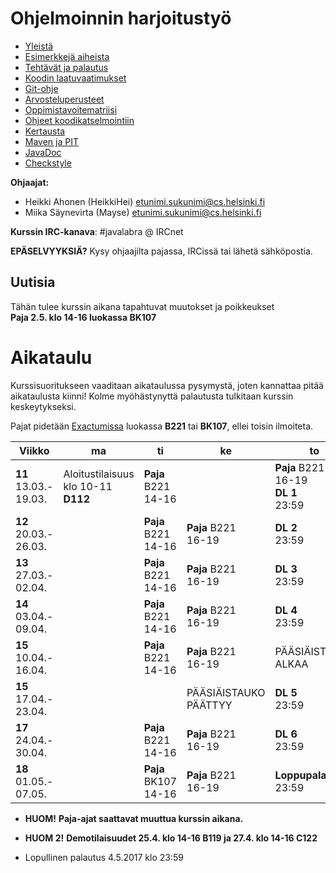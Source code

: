 # Ohjelmoinnin harjoitustyö
* [Yleistä](ohjeet/Yleista.md)
* [Esimerkkejä aiheista](ohjeet/Esimerkkeja-aiheista.md)
* [Tehtävät ja palautus](ohjeet/Tehtavat-ja-palautus.md)
* [Koodin laatuvaatimukset](ohjeet/Koodin-laatuvaatimukset.md)
* [Git-ohje](ohjeet/Git-ohje.md)
* [Arvosteluperusteet](ohjeet/Arvosteluperusteet.md)
* [Oppimistavoitematriisi](http://www.cs.helsinki.fi/courses/58160/matriisi)
* [Ohjeet koodikatselmointiin](ohjeet/Koodikatselmointi.md)
* [Kertausta](ohjeet/Kertausta.md)
* [Maven ja PIT](ohjeet/Maven-ja-PIT.md)
* [JavaDoc](ohjeet/JavaDoc.md)
* [Checkstyle](ohjeet/Checkstyle.md)

**Ohjaajat:**
* Heikki Ahonen (HeikkiHei) etunimi.sukunimi@cs.helsinki.fi
* Miika Säynevirta (Mayse) etunimi.sukunimi@cs.helsinki.fi

**Kurssin IRC-kanava**:
\#javalabra @ IRCnet

**EPÄSELVYYKSIÄ?** Kysy ohjaajilta pajassa, IRCissä tai lähetä sähköpostia.

## Uutisia

Tähän tulee kurssin aikana tapahtuvat muutokset ja poikkeukset <br>
**Paja 2.5. klo 14-16 luokassa BK107**

# Aikataulu

Kurssisuoritukseen vaaditaan aikataulussa pysymystä, joten kannattaa pitää aikataulusta kiinni! Kolme myöhästynyttä palautusta tulkitaan kurssin keskeytykseksi.

Pajat pidetään [Exactumissa](http://www.helsinki.fi/teknos/opetustilat/kumpula/gh2b/default.htm) luokassa **B221** tai **BK107**, ellei toisin ilmoiteta.

| Viikko | ma | ti | ke | to | pe | la | su |
| --- | --- | --- | --- | --- | --- | --- | --- |
| **11**<br>13.03.-<br>19.03. | Aloitustilaisuus<br>klo 10-11 **D112** | **Paja** B221<br>14-16 | | **Paja** B221<br>16-19<br>**DL 1**<br>23:59 |  |  |  |
| **12**<br>20.03.-<br>26.03. |  | **Paja** B221<br>14-16 | **Paja** B221<br>16-19 | **DL 2**<br>23:59 |  |  |  |
| **13**<br>27.03.-<br>02.04. |  | **Paja** B221<br>14-16 | **Paja** B221<br>16-19 | **DL 3**<br>23:59 |  |  | **Katselmointi 1 DL**<br>23:59 |
| **14**<br>03.04.-<br>09.04. |  | **Paja** B221<br>14-16 | **Paja** B221<br>16-19 | **DL 4**<br>23:59 |  |  |  |
| **15**<br>10.04.-<br>16.04. |  | **Paja** B221<br>14-16 | **Paja** B221<br>16-19 | PÄÄSIÄISTAUKO ALKAA | |  |  |
| **15**<br>17.04.-<br>23.04. |  | | PÄÄSIÄISTAUKO PÄÄTTYY | **DL 5**<br>23:59 |  |  | **Katselmointi 2 DL**<br>23:59 |
| **17**<br>24.04.-<br>30.04. |  | **Paja** B221<br>14-16 | **Paja** B221<br>16-19 | **DL 6**<br>23:59 |  |  |  |
| **18**<br>01.05.-<br>07.05. |  | **Paja** BK107<br>14-16 | **Paja** B221<br>16-19 | **Loppupalautus**<br>23:59 |  |  |  |

* **HUOM!** **Paja-ajat saattavat muuttua kurssin aikana.**

* **HUOM 2!** **Demotilaisuudet 25.4. klo 14-16 B119 ja 27.4. klo 14-16 C122**

* Lopullinen palautus 4.5.2017 klo 23:59
